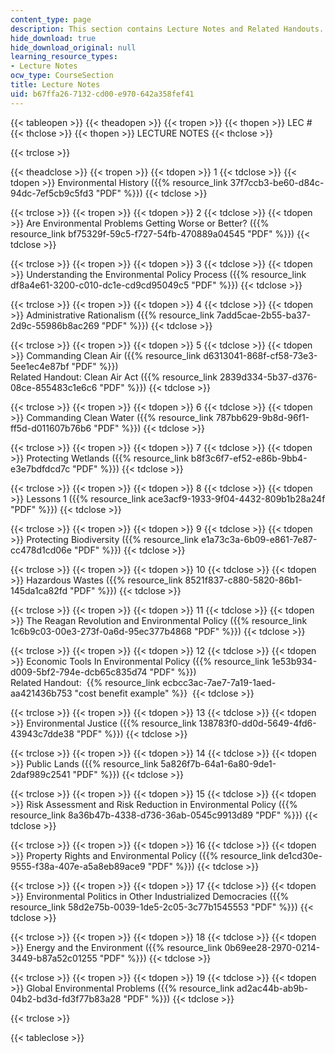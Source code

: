 ```yaml
---
content_type: page
description: This section contains Lecture Notes and Related Handouts.
hide_download: true
hide_download_original: null
learning_resource_types:
- Lecture Notes
ocw_type: CourseSection
title: Lecture Notes
uid: b67ffa26-7132-cd00-e970-642a358fef41
---
```


{{< tableopen >}}
{{< theadopen >}}
{{< tropen >}}
{{< thopen >}}
LEC #
{{< thclose >}}
{{< thopen >}}
LECTURE NOTES
{{< thclose >}}

{{< trclose >}}

{{< theadclose >}}
{{< tropen >}}
{{< tdopen >}}
1
{{< tdclose >}}
{{< tdopen >}}
Environmental History ({{% resource_link 37f7ccb3-be60-d84c-94dc-7ef5cb9c5fd3 "PDF" %}})
{{< tdclose >}}

{{< trclose >}}
{{< tropen >}}
{{< tdopen >}}
2
{{< tdclose >}}
{{< tdopen >}}
Are Environmental Problems Getting Worse or Better? ({{% resource_link bf75329f-59c5-f727-54fb-470889a04545 "PDF" %}})
{{< tdclose >}}

{{< trclose >}}
{{< tropen >}}
{{< tdopen >}}
3
{{< tdclose >}}
{{< tdopen >}}
Understanding the Environmental Policy Process ({{% resource_link df8a4e61-3200-c010-dc1e-cd9cd95049c5 "PDF" %}})
{{< tdclose >}}

{{< trclose >}}
{{< tropen >}}
{{< tdopen >}}
4
{{< tdclose >}}
{{< tdopen >}}
Administrative Rationalism ({{% resource_link 7add5cae-2b55-ba37-2d9c-55986b8ac269 "PDF" %}})
{{< tdclose >}}

{{< trclose >}}
{{< tropen >}}
{{< tdopen >}}
5
{{< tdclose >}}
{{< tdopen >}}
Commanding Clean Air ({{% resource_link d6313041-868f-cf58-73e3-5ee1ec4e87bf "PDF" %}})  
Related Handout: Clean Air Act ({{% resource_link 2839d334-5b37-d376-08ce-855483c1e6c6 "PDF" %}})
{{< tdclose >}}

{{< trclose >}}
{{< tropen >}}
{{< tdopen >}}
6
{{< tdclose >}}
{{< tdopen >}}
Commanding Clean Water ({{% resource_link 787bb629-9b8d-96f1-ff5d-d011607b76b6 "PDF" %}})
{{< tdclose >}}

{{< trclose >}}
{{< tropen >}}
{{< tdopen >}}
7
{{< tdclose >}}
{{< tdopen >}}
Protecting Wetlands ({{% resource_link b8f3c6f7-ef52-e86b-9bb4-e3e7bdfdcd7c "PDF" %}})
{{< tdclose >}}

{{< trclose >}}
{{< tropen >}}
{{< tdopen >}}
8
{{< tdclose >}}
{{< tdopen >}}
Lessons 1 ({{% resource_link ace3acf9-1933-9f04-4432-809b1b28a24f "PDF" %}})
{{< tdclose >}}

{{< trclose >}}
{{< tropen >}}
{{< tdopen >}}
9
{{< tdclose >}}
{{< tdopen >}}
Protecting Biodiversity ({{% resource_link e1a73c3a-6b09-e861-7e87-cc478d1cd06e "PDF" %}})
{{< tdclose >}}

{{< trclose >}}
{{< tropen >}}
{{< tdopen >}}
10
{{< tdclose >}}
{{< tdopen >}}
Hazardous Wastes ({{% resource_link 8521f837-c880-5820-86b1-145da1ca82fd "PDF" %}})
{{< tdclose >}}

{{< trclose >}}
{{< tropen >}}
{{< tdopen >}}
11
{{< tdclose >}}
{{< tdopen >}}
The Reagan Revolution and Environmental Policy ({{% resource_link 1c6b9c03-00e3-273f-0a6d-95ec377b4868 "PDF" %}})
{{< tdclose >}}

{{< trclose >}}
{{< tropen >}}
{{< tdopen >}}
12
{{< tdclose >}}
{{< tdopen >}}
Economic Tools In Environmental Policy ({{% resource_link 1e53b934-d009-5bf2-794e-dcb65c835d74 "PDF" %}})  
Related Handout:  {{% resource_link ecbcc3ac-7ae7-7a19-1aed-aa421436b753 "cost benefit example" %}} 
{{< tdclose >}}

{{< trclose >}}
{{< tropen >}}
{{< tdopen >}}
13
{{< tdclose >}}
{{< tdopen >}}
Environmental Justice ({{% resource_link 138783f0-dd0d-5649-4fd6-43943c7dde38 "PDF" %}})
{{< tdclose >}}

{{< trclose >}}
{{< tropen >}}
{{< tdopen >}}
14
{{< tdclose >}}
{{< tdopen >}}
Public Lands ({{% resource_link 5a826f7b-64a1-6a80-9de1-2daf989c2541 "PDF" %}})
{{< tdclose >}}

{{< trclose >}}
{{< tropen >}}
{{< tdopen >}}
15
{{< tdclose >}}
{{< tdopen >}}
Risk Assessment and Risk Reduction in Environmental Policy ({{% resource_link 8a36b47b-4338-d736-36ab-0545c9913d89 "PDF" %}})
{{< tdclose >}}

{{< trclose >}}
{{< tropen >}}
{{< tdopen >}}
16
{{< tdclose >}}
{{< tdopen >}}
Property Rights and Environmental Policy ({{% resource_link de1cd30e-9555-f38a-407e-a5a8eb89ace9 "PDF" %}})
{{< tdclose >}}

{{< trclose >}}
{{< tropen >}}
{{< tdopen >}}
17
{{< tdclose >}}
{{< tdopen >}}
Environmental Politics in Other Industrialized Democracies ({{% resource_link 58d2e75b-0039-1de5-2c05-3c77b1545553 "PDF" %}})
{{< tdclose >}}

{{< trclose >}}
{{< tropen >}}
{{< tdopen >}}
18
{{< tdclose >}}
{{< tdopen >}}
Energy and the Environment ({{% resource_link 0b69ee28-2970-0214-3449-b87a52c01255 "PDF" %}})
{{< tdclose >}}

{{< trclose >}}
{{< tropen >}}
{{< tdopen >}}
19
{{< tdclose >}}
{{< tdopen >}}
Global Environmental Problems ({{% resource_link ad2ac44b-ab9b-04b2-bd3d-fd3f77b83a28 "PDF" %}})
{{< tdclose >}}

{{< trclose >}}

{{< tableclose >}}